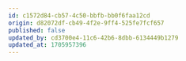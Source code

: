 ```yaml
---
id: c1572d84-cb57-4c50-bbfb-bb0f6faa12cd
origin: d82072df-cb49-4f2e-9ff4-525fe7fcf657
published: false
updated_by: cd3700e4-11c6-42b6-8dbb-6134449b1279
updated_at: 1705957396
---
```

